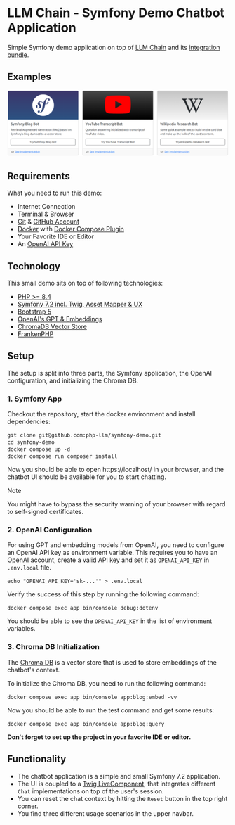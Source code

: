 # LLM Chain - Symfony Demo Chatbot Application

Simple Symfony demo application on top of [LLM Chain](https://github.com/php-llm/llm-chain) and its [integration bundle](https://github.com/php-llm/llm-chain-bundle).

## Examples

![demo.png](demo.png)

## Requirements

What you need to run this demo:

* Internet Connection
* Terminal & Browser
* [Git](https://git-scm.com/) & [GitHub Account](https://github.com)
* [Docker](https://www.docker.com/) with [Docker Compose Plugin](https://docs.docker.com/compose/)
* Your Favorite IDE or Editor
* An [OpenAI API Key](https://platform.openai.com/docs/api-reference/create-and-export-an-api-key)

## Technology

This small demo sits on top of following technologies:

* [PHP >= 8.4](https://www.php.net/releases/8.4/en.php)
* [Symfony 7.2 incl. Twig, Asset Mapper & UX](https://symfony.com/)
* [Bootstrap 5](https://getbootstrap.com/docs/5.0/getting-started/introduction/)
* [OpenAI's GPT & Embeddings](https://platform.openai.com/docs/overview)
* [ChromaDB Vector Store](https://www.trychroma.com/)
* [FrankenPHP](https://frankenphp.dev/)

## Setup

The setup is split into three parts, the Symfony application, the OpenAI configuration, and initializing the Chroma DB.

### 1. Symfony App

Checkout the repository, start the docker environment and install dependencies:

```shell
git clone git@github.com:php-llm/symfony-demo.git
cd symfony-demo
docker compose up -d
docker compose run composer install
```

Now you should be able to open https://localhost/ in your browser,
and the chatbot UI should be available for you to start chatting.

> [!NOTE]  
> You might have to bypass the security warning of your browser with regard to self-signed certificates.

### 2. OpenAI Configuration

For using GPT and embedding models from OpenAI, you need to configure an OpenAI API key as environment variable.
This requires you to have an OpenAI account, create a valid API key and set it as `OPENAI_API_KEY` in `.env.local` file.

```shell
echo "OPENAI_API_KEY='sk-...'" > .env.local
```

Verify the success of this step by running the following command:

```shell
docker compose exec app bin/console debug:dotenv
```

You should be able to see the `OPENAI_API_KEY` in the list of environment variables.

### 3. Chroma DB Initialization

The [Chroma DB](https://www.trychroma.com/) is a vector store that is used to store embeddings of the chatbot's context.

To initialize the Chroma DB, you need to run the following command:

```shell
docker compose exec app bin/console app:blog:embed -vv
```

Now you should be able to run the test command and get some results:

```shell
docker compose exec app bin/console app:blog:query
```

**Don't forget to set up the project in your favorite IDE or editor.**

## Functionality

* The chatbot application is a simple and small Symfony 7.2 application.
* The UI is coupled to a [Twig LiveComponent](https://symfony.com/bundles/ux-live-component/current/index.html), that integrates different `Chat` implementations on top of the user's session.
* You can reset the chat context by hitting the `Reset` button in the top right corner.
* You find three different usage scenarios in the upper navbar.
